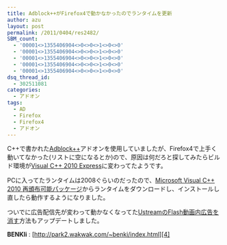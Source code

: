 ```yaml
---
title: Adblock++がFirefox4で動かなかったのでランタイムを更新
author: azu
layout: post
permalink: /2011/0404/res2482/
SBM_count:
  - '00001<>1355406904<>0<>0<>1<>0<>0'
  - '00001<>1355406904<>0<>0<>1<>0<>0'
  - '00001<>1355406904<>0<>0<>1<>0<>0'
  - '00001<>1355406904<>0<>0<>1<>0<>0'
  - '00001<>1355406904<>0<>0<>1<>0<>0'
dsq_thread_id:
  - 302511081
categories:
  - アドオン
tags:
  - AD
  - Firefox
  - Firefox4
  - アドオン
---
```

C++で書かれた[Adblock++][1]アドオンを使用していましたが、Firefox4で上手く動いてなかった(リストに空になるとか)ので、原因は何だろと探してみたらビルド環境が<a href="http://park2.wakwak.com/~benki/201010.html" target="_blank">Visual C++ 2010 Express</a>に変わってたようです。

PCに入ってたランタイムは2008ぐらいのだったので、[Microsoft Visual C++ 2010 再頒布可能パッケージ][2]からランタイムをダウンロードし、インストールし直したら動作するようになりました。

ついでに広告配信先が変わって動かなくなってた[UstreamのFlash動画内広告を消す][3]方法もアップデートしました。

**BENKIi**
:   [http://park2.wakwak.com/~benki/index.html][4]

 [1]: http://park2.wakwak.com/%7Ebenki/index.html
 [2]: http://www.microsoft.com/downloads/details.aspx?FamilyID=a7b7a05e-6de6-4d3a-a423-37bf0912db84&displayLang=ja
 [3]: https://efcl.info/2010/0723/res1841/ "UstreamのFlash動画内広告を消す方法"
 [4]: http://park2.wakwak.com/%7Ebenki/index.html "BENKI"
